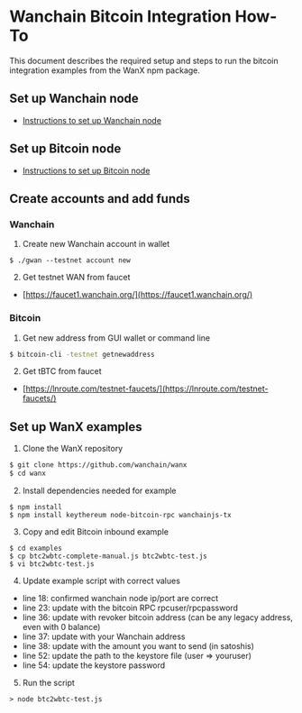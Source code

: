 # Wanchain Bitcoin Integration How-To

This document describes the required setup and steps to run the bitcoin integration examples from the WanX npm package.

## Set up Wanchain node

- [Instructions to set up Wanchain node](./wanchain-setup.md)

## Set up Bitcoin node

- [Instructions to set up Bitcoin node](./bitcoin-setup.md)

## Create accounts and add funds

### Wanchain

1. Create new Wanchain account in wallet
```
$ ./gwan --testnet account new
```
2. Get testnet WAN from faucet
  - [https://faucet1.wanchain.org/](https://faucet1.wanchain.org/)

### Bitcoin

1. Get new address from GUI wallet or command line
```bash
$ bitcoin-cli -testnet getnewaddress
```
2. Get tBTC from faucet
  - [https://lnroute.com/testnet-faucets/](https://lnroute.com/testnet-faucets/)

## Set up WanX examples

1. Clone the WanX repository
```bash
$ git clone https://github.com/wanchain/wanx
$ cd wanx
```
2. Install dependencies needed for example
```
$ npm install
$ npm install keythereum node-bitcoin-rpc wanchainjs-tx
```
3. Copy and edit Bitcoin inbound example
```
$ cd examples
$ cp btc2wbtc-complete-manual.js btc2wbtc-test.js
$ vi btc2wbtc-test.js
```
4. Update example script with correct values
- line 18: confirmed wanchain node ip/port are correct
- line 23: update with the bitcoin RPC rpcuser/rpcpassword
- line 36: update with revoker bitcoin address (can be any legacy address, even with 0 balance)
- line 37: update with your Wanchain address
- line 38: update with the amount you want to send (in satoshis)
- line 52: update the path to the keystore file (user => youruser)
- line 54: update the keystore password
5. Run the script
```
> node btc2wbtc-test.js
```
